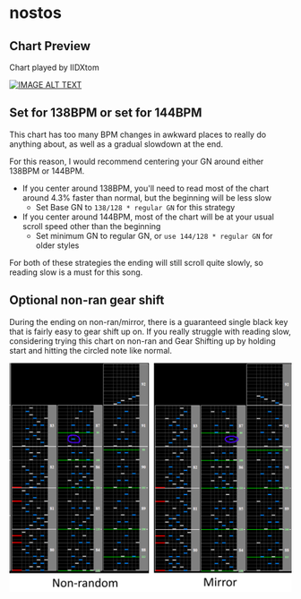 # nostos

## Chart Preview
Chart played by IIDXtom

[![IMAGE ALT TEXT](http://img.youtube.com/vi/7xINUzfDm5A/0.jpg)](https://youtu.be/7xINUzfDm5A?t=16 "beatmania IIDX 24 SINOBUZ nostos SPA 正規")

## Set for 138BPM or set for 144BPM

This chart has too many BPM changes in awkward places to really do anything about, as well as a gradual slowdown at the end.

For this reason, I would recommend centering your GN around either 138BPM or 144BPM.

- If you center around 138BPM, you'll need to read most of the chart around 4.3% faster than normal, but the beginning will be less slow
	- Set Base GN to ``138/128 * regular GN`` for this strategy
- If you center around 144BPM, most of the chart will be at your usual scroll speed other than the beginning
	- Set minimum GN to regular GN, or ``use 144/128 * regular GN`` for older styles

For both of these strategies the ending will still scroll quite slowly, so reading slow is a must for this song.

## Optional non-ran gear shift

During the ending on non-ran/mirror, there is a guaranteed single black key that is fairly easy to gear shift up on. If you really struggle with reading slow, considering trying this chart on non-ran and Gear Shifting up by holding start and hitting the circled note like normal.

![nostos shift](no.png "Optional nostos Gear Shift")